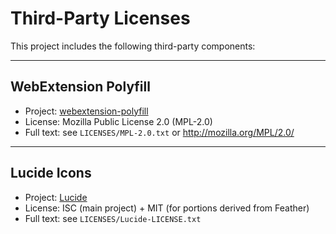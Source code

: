 # Third-Party Licenses

This project includes the following third-party components:

---

## WebExtension Polyfill

- Project: [webextension-polyfill](https://github.com/mozilla/webextension-polyfill)
- License: Mozilla Public License 2.0 (MPL-2.0)  
- Full text: see `LICENSES/MPL-2.0.txt` or <http://mozilla.org/MPL/2.0/>

---

## Lucide Icons

- Project: [Lucide](https://lucide.dev)
- License: ISC (main project) + MIT (for portions derived from Feather)  
- Full text: see `LICENSES/Lucide-LICENSE.txt`